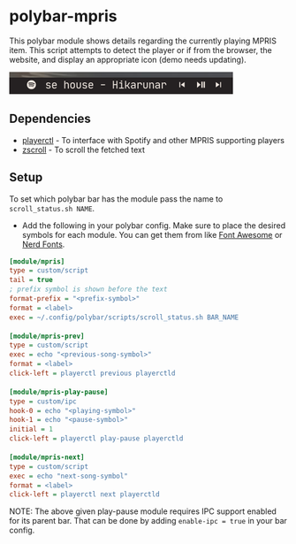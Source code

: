 # polybar-mpris

This polybar module shows details regarding the currently playing MPRIS item. This script attempts to detect the player or if from the browser, the website, and display an appropriate icon (demo needs updating).

![](screenshots/demo_mini.gif)
<!-- [](screenshots/demo.gif) -->

## Dependencies

- [playerctl](https://github.com/altdesktop/playerctl#installing) - To interface with Spotify and other MPRIS supporting players
- [zscroll](https://github.com/noctuid/zscroll#installation) - To scroll the fetched text

## Setup

To set which polybar bar has the module pass the name to `scroll_status.sh NAME`.

- Add the following in your polybar config.
Make sure to place the desired symbols for each module. You can get them from like [Font Awesome](https://fontawesome.com/cheatsheet) or [Nerd Fonts](https://www.nerdfonts.com/cheat-sheet).

```ini
[module/mpris]
type = custom/script
tail = true
; prefix symbol is shown before the text
format-prefix = "<prefix-symbol>"
format = <label>
exec = ~/.config/polybar/scripts/scroll_status.sh BAR_NAME

[module/mpris-prev]
type = custom/script
exec = echo "<previous-song-symbol>"
format = <label>
click-left = playerctl previous playerctld

[module/mpris-play-pause]
type = custom/ipc
hook-0 = echo "<playing-symbol>"
hook-1 = echo "<pause-symbol>"
initial = 1
click-left = playerctl play-pause playerctld

[module/mpris-next]
type = custom/script
exec = echo "next-song-symbol"
format = <label>
click-left = playerctl next playerctld
```

NOTE: The above given play-pause module requires IPC support enabled for its parent bar. That can be done by adding `enable-ipc = true` in your bar config.
